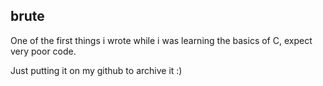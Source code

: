 ## brute

One of the first things i wrote while i was learning the basics of C, expect very poor code.

Just putting it on my github to archive it :)
